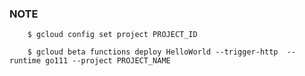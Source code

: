 ### NOTE

        $ gcloud config set project PROJECT_ID

        $ gcloud beta functions deploy HelloWorld --trigger-http  --runtime go111 --project PROJECT_NAME
